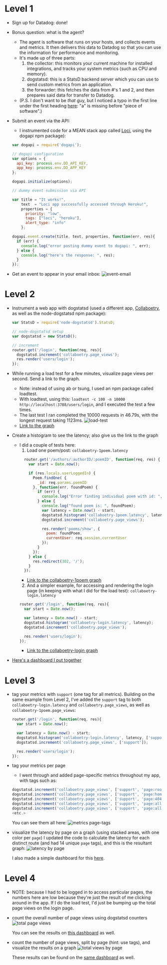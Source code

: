 # Level 1
* Sign up for Datadog: done!
* Bonus question: what is the agent?
  * The agent is software that runs on your hosts, and collects events and metrics. It then delivers this data to Datadog so that you can use the information for performance and monitoring.
  * It's made up of three parts:
    1. the collector: this monitors your current machine for installed integrations, and tracks your system metrics (such as CPU and memory).
    2. dogstatsd: this is a StatsD backend server which you can use to send custom metrics from an application.
    3. the forwarder: this fetches the data from #'s 1 and 2, and then prepares said data for transfer to Datadog.
  * (P.S. I don't want to be *that* guy, but I noticed a typo in the first line under the first heading [here](http://docs.datadoghq.com/guides/basic_agent_usage/): "a" is missing before "piece of software".)
* Submit an event via the API:
  * I instrumented code for a MEAN stack app called [Loci](https://github.com/kwwalter/MemoryPalace), using the dogapi npm package):

  ```javascript
  var dogapi = require('dogapi');

  // dogapi configuration
  var options = {
    api_key: process.env.DD_API_KEY,
    app_key: process.env.DD_APP_KEY
  };

  dogapi.initialize(options);

  // dummy event submission via API

  var title = "It works!",
      text  = "Loci app successfully accessed through Heroku!",
      properties = {
        priority: "low",
        tags: ["loci", "heroku"],
        alert_type: "info"
      };

  dogapi.event.create(title, text, properties, function(err, res){
    if (err) {
      console.log("error posting dummy event to dogapi: ", err);
    } else {
      console.log("here's the response: ", res);
    }
  });
  ```

* Get an event to appear in your email inbox:
  ![event-email](screenshots/dd-email-alert.png)

# Level 2
* Instrument a web app with dogstatsd (used a different app, [Collaboetry](https://github.com/kwwalter/Collaboetry), as well as the node-dogstatsd npm package):

  ```javascript
  var StatsD = require('node-dogstatsd').StatsD;

  // node-dogstatsd setup
  var dogstatsd = new StatsD();

  // increment
  router.get('/login', function(req, res){
    dogstatsd.increment('collaboetry.page_views');
    res.render('users/login');
  });
  ```

* While running a load test for a few minutes, visualize page views per second. Send a link to the graph.
  * Note: instead of using ab or tsung, I used an npm package called loadtest.
  * With loadtest, using this: `loadtest -c 100 -n 10000 http://localhost:3788/users/login`, and I executed the test a few times.
  * The last test I ran completed the 10000 requests in 46.79s, with the longest request taking 1123ms.
  ![load-test](screenshots/dd-page-views-per-second.png)
  * [Link to the graph](https://app.datadoghq.com/metric/explorer?live=false&page=0&is_auto=false&from_ts=1452531330055&to_ts=1452531938344&tile_size=l&exp_metric=collaboetry.page_views&exp_scope=&exp_agg=avg&exp_row_type=metric&exp_calc_as_rate=true)

* Create a histogram to see the latency; also give us the link to the graph
  * I did a couple of tests here:
    1. Load one poem/post: `collaboetry-1poem.latency`
      ```javascript
        router.get('/authors/:authorID/:poemID', function(req, res) {
          var start = Date.now();

          if (res.locals.userLoggedIn) {
            Poem.findOne( {
              _id: req.params.poemID
            }, function(err, foundPoem) {
              if (err) {
                console.log("Error finding individual poem with id: ", req.params.poemID);
              } else {
                console.log("found poem is: ", foundPoem);
                var latency = Date.now() - start;
                dogstatsd.histogram('collaboetry-1poem.latency', latency);
                dogstatsd.increment('collaboetry.page_views');

                res.render('poems/show', {
                  poem: foundPoem,
                  currentUser: req.session.currentUser
                });
              }
            });
          } else {
            res.redirect(302, '/');
          }
        });
      ```
      * [Link to the collaboetry-1poem graph](https://app.datadoghq.com/dash/integration/custom%3Acollaboetry_1poem?live=true&page=0&is_auto=false&from_ts=1452528204714&to_ts=1452531804714&tile_size=m)
    2. And a simpler example, for accessing and rendering the login page (in keeping with what I did for the load test): `collaboetry-login.latency`
      ```javascript
      router.get('/login', function(req, res){
        var start = Date.now();

        var latency = Date.now() - start;
        dogstatsd.histogram('collaboetry-login.latency', latency);
        dogstatsd.increment('collaboetry.page_views');

        res.render('users/login');
      });
      ```
      * [Link to the collaboetry-login graph](https://app.datadoghq.com/dash/integration/custom%3Acollaboetry_login?live=true&page=0&is_auto=false&from_ts=1452528176353&to_ts=1452531776353&tile_size=m)
* [Here's a dashboard I put together](https://app.datadoghq.com/dash/90969/collaboetry-latency--views?live=true&page=0&is_auto=false&from_ts=1452529467468&to_ts=1452533067468&tile_size=m)

# Level 3
* tag your metrics with `support` (one tag for all metrics). Building on the same example from Level 2, I've added the `support` tag to both `collaboetry-login.latency` and `collaboetry.page_views`, as well as `collaboetry-1poem.page_views`:
  ```javascript
  router.get('/login', function(req, res){
    var start = Date.now();

    var latency = Date.now() - start;
    dogstatsd.histogram('collaboetry-login.latency', latency, ['support']);
    dogstatsd.increment('collaboetry.page_views', ['support']);

    res.render('users/login');
  });
  ```
* tag your metrics per page
  * I went through and added page-specific metrics throughout my app, with tags such as:

  ```javascript
  dogstatsd.increment('collaboetry.page_views', ['support', 'page:root']);
  dogstatsd.increment('collaboetry.page_views', ['support', 'page:home']);
  dogstatsd.increment('collaboetry.page_views', ['support', 'page:404']);
  dogstatsd.increment('collaboetry.page_views', ['support', 'page:all-author-poems']);
  dogstatsd.increment('collaboetry.page_views', ['support', 'page:all-authors']);
  <etc.>
  ```
  You can see them all here:
  ![metrics page-tags](screenshots/dd-page-tags.png)

* visualize the latency by page on a graph (using stacked areas, with one color per `page`)
  I updated the code to calculate the latency for each distinct route (and had 14 unique `page` tags), and this is the resultant graph:
  ![latency by page](screenshots/dd-latency-by-page.png)

  I also made a simple dashboard for this [here](https://app.datadoghq.com/dash/91007/collaboetry-latency-by-page?live=true&page=0&is_auto=false&from_ts=1452535878526&to_ts=1452539478526&tile_size=m).

# Level 4
* NOTE: because I had to be logged in to access particular pages, the numbers here are low because they're just the result of me clicking around in the app. If I do the load test, I'd just be bumping up the total page views on the login page.
* count the overall number of page views using dogstatsd counters
  ![total page views](screenshots/dd-total-views2.png)

  You can see the results on [this dashboard](https://app.datadoghq.com/dash/90969/collaboetry-latency--views?live=false&page=0&is_auto=false&from_ts=1452524208016&to_ts=1452542317147&tile_size=m) as well.
* count the number of page views, split by page (hint: use tags), and visualize the results on a graph
  ![total views by page](screenshots/dd-total-views-by-page2.png)

  These results can be found on the [same dashboard](https://app.datadoghq.com/dash/90969/collaboetry-latency--views?live=false&page=0&is_auto=false&from_ts=1452524208016&to_ts=1452542317147&tile_size=m) as well.
